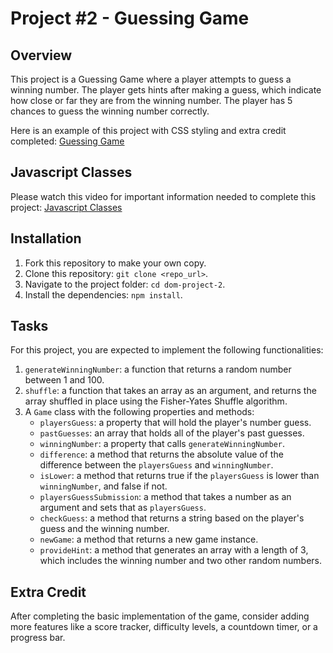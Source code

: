 # Project #2 - Guessing Game

## Overview

This project is a Guessing Game where a player attempts to guess a winning number. The player gets hints after making a guess, which indicate how close or far they are from the winning number. The player has 5 chances to guess the winning number correctly.

Here is an example of this project with CSS styling and extra credit completed:
[Guessing Game](https://se7en-illa.github.io/guess-the-number/)

## Javascript Classes

Please watch this video for important information needed to complete this project:
[Javascript Classes](https://www.youtube.com/watch?v=2ZphE5HcQPQ)

## Installation

1. Fork this repository to make your own copy.
2. Clone this repository: `git clone <repo_url>`.
3. Navigate to the project folder: `cd dom-project-2`.
4. Install the dependencies: `npm install`.

## Tasks

For this project, you are expected to implement the following functionalities:

1. `generateWinningNumber`: a function that returns a random number between 1 and 100.
2. `shuffle`: a function that takes an array as an argument, and returns the array shuffled in place using the Fisher-Yates Shuffle algorithm.
3. A `Game` class with the following properties and methods:
   - `playersGuess`: a property that will hold the player's number guess.
   - `pastGuesses`: an array that holds all of the player's past guesses.
   - `winningNumber`: a property that calls `generateWinningNumber`.
   - `difference`: a method that returns the absolute value of the difference between the `playersGuess` and `winningNumber`.
   - `isLower`: a method that returns true if the `playersGuess` is lower than `winningNumber`, and false if not.
   - `playersGuessSubmission`: a method that takes a number as an argument and sets that as `playersGuess`.
   - `checkGuess`: a method that returns a string based on the player's guess and the winning number.
   - `newGame`: a method that returns a new game instance.
   - `provideHint`: a method that generates an array with a length of 3, which includes the winning number and two other random numbers.

## Extra Credit

After completing the basic implementation of the game, consider adding more features like a score tracker, difficulty levels, a countdown timer, or a progress bar.
